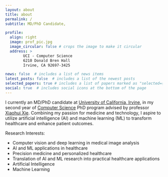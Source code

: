 ```yaml
---
layout: about
title: about
permalink: /
subtitle: MD/PhD Candidate,

profile:
  align: right
  image: prof_pic.jpg
  image_circular: false # crops the image to make it circular
  address: >
        UCI - Computer Science
        6210 Donald Bren Hall
        Irvine, CA 92697-3425

news: false  # includes a list of news items
latest_posts: false  # includes a list of the newest posts
selected_papers: true # includes a list of papers marked as "selected={true}"
social: true  # includes social icons at the bottom of the page
---
```


I currently an MD/PhD candidate at [University of California, Irvine](https://medschool.uci.edu/), in my second year of [Computer Science](https://www.ics.uci.edu/) PhD program advised by professor [Xiaohui Xie](https://www.ics.uci.edu/~xhx/). Combining my passion for medicine and technology, I aspire to utilize artificial intelligence (AI) and machine learning (ML) to transform healthcare and enhance patient outcomes. 

Research Interests:
- Computer vision and deep learning in medical image analysis
- AI and ML applications in healthcare
- Precision medicine and personalized healthcare
- Translation of AI and ML research into practical healthcare applications
- Artificial Intelligence
- Machine Learning
